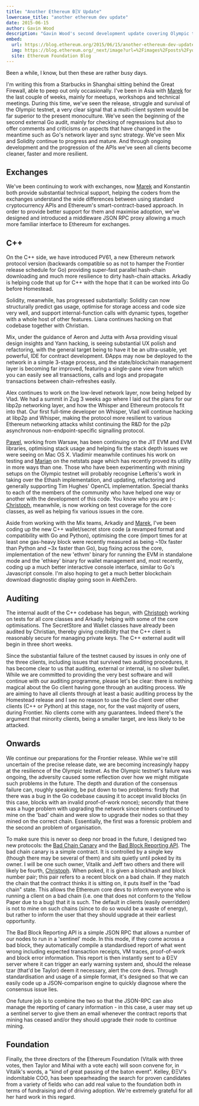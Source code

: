 ```yaml
---
title: "Another Ethereum ÐΞV Update"
lowercase_title: "another ethereum dev update"
date: 2015-06-15
author: Gavin Wood
description: "Gavin Wood's second development update covering Olympic testnet, multi-client systems, exchange integration, C++ improvements, auditing, and preparations for the Frontier release"
embed:
  url: https://blog.ethereum.org/2015/06/15/another-ethereum-dev-update
  img: https://blog.ethereum.org/_next/image?url=%2Fimages%2Fposts%2Fyouth.jpg&w=1080&q=75
  site: Ethereum Foundation Blog
---
```


Been a while, I know, but then these are rather busy days.

I'm writing this from a Starbucks in Shanghai sitting behind the Great Firewall, able to peep out only occasionally. I've been in Asia with [Marek](/people/marek-kotewicz/) for the last couple of weeks, mainly for meetups, workshops and technical meetings. During this time, we've seen the release, struggle and survival of the Olympic testnet, a very clear signal that a multi-client system would be far superior to the present monoculture. We've seen the beginning of the second external Go audit, mainly for checking of regressions but also to offer comments and criticisms on aspects that have changed in the meantime such as Go's network layer and sync strategy. We've seen Mix and Solidity continue to progress and mature. And through ongoing development and the progression of the APIs we've seen all clients become cleaner, faster and more resilient.

## Exchanges

We've been continuing to work with exchanges, now [Marek](/people/marek-kotewicz/) and Konstantin both provide substantial technical support, helping the coders from the exchanges understand the wide differences between using standard cryptocurrency APIs and Ethereum's smart-contract-based approach. In order to provide better support for them and maximise adoption, we've designed and introduced a middleware JSON RPC proxy allowing a much more familiar interface to Ethereum for exchanges.

## C++

On the C++ side, we have introduced PV61, a new Ethereum network protocol version (backwards compatible so as not to hamper the Frontier release schedule for Go) providing super-fast parallel hash-chain downloading and much more resilience to dirty hash-chain attacks. Arkadiy is helping code that up for C++ with the hope that it can be worked into Go before Homestead.

Solidity, meanwhile, has progressed substantially: Solidity can now structurally predict gas usage, optimise for storage access and code size very well, and support internal-function calls with dynamic types, together with a whole host of other features. Liana continues hacking on that codebase together with Christian.

Mix, under the guidance of Aeron and Jutta with Avsa providing visual design insights and Yann hacking, is seeing substantial UX polish and refactoring, with the general target being to have it be an ultra-usable, yet powerful, IDE for contract development. ÐApps may now be deployed to the network in a simple 3-stage process, and the state/blockchain management layer is becoming far improved, featuring a single-pane view from which you can easily see all transactions, calls and logs and propagate transactions between chain-refreshes easily.

Alex continues to work on the low-level network layer, now being helped by Vlad. We had a summit in Zug 3 weeks ago where I laid out the plans for our libp2p networking layer, and how the Whisper and Ethereum protocols fit into that. Our first full-time developer on Whisper, Vlad will continue hacking at libp2p and Whisper, making the protocol more resilient to various Ethereum networking attacks whilst continuing the R&D for the p2p asynchronous non-endpoint-specific signalling protocol.

[Pawel](/people/pawel-bylica/), working from Warsaw, has been continuing on the JIT EVM and EVM libraries, optimising stack usage and helping fix the stack depth issues we were seeing on Mac OS X. Vladimir meanwhile continues his work on testing and [Marian](/people/marian-oancea/) on the netstats page which has recently proved its utility in more ways than one. Those who have been experimenting with mining setups on the Olympic testnet will probably recognise Lefteris's work in taking over the Ethash implementation, and updating, refactoring and generally supporting Tim Hughes' OpenCL implementation. Special thanks to each of the members of the community who have helped one way or another with the development of this code. You know who you are (-: [Christoph](/people/christoph-jentzsch/), meanwhile, is now working on test coverage for the core classes, as well as helping fix various issues in the core.

Aside from working with the Mix teams, Arkadiy and [Marek](/people/marek-kotewicz/), I've been coding up the new C++ wallet/secret store code (a revamped format and compatibility with Go and Python), optimising the core (import times for at least one gas-heavy block were recently measured as being ~10x faster than Python and ~3x faster than Go), bug fixing across the core, implementation of the new 'ethvm' binary for running the EVM in standalone mode and the 'ethkey' binary for wallet management and, most recently, coding up a much better interactive console interface, similar to Go's Javascript console. I'm also hoping to get a much better blockchain download diagnostic display going soon in AlethZero.

## Auditing

The internal audit of the C++ codebase has begun, with [Christoph](/people/christoph-jentzsch/) working on tests for all core classes and Arkadiy helping with some of the core optimisations. The SecretStore and Wallet classes have already been audited by Christian, thereby giving credibility that the C++ client is reasonably secure for managing private keys. The C++ external audit will begin in three short weeks.

Since the substantial failure of the testnet caused by issues in only one of the three clients, including issues that survived two auditing procedures, it has become clear to us that auditing, external or internal, is no silver bullet. While we are committed to providing the very best software and will continue with our auditing programme, please let's be clear: there is nothing magical about the Go client having gone through an auditing process. We are aiming to have all clients through at least a basic auditing process by the Homestead release and I see no reason to use the Go client over other clients (C++ or Python) at this stage, nor, for the vast majority of users, during Frontier. No clients come with any guarantees. Indeed there's the argument that minority clients, being a smaller target, are less likely to be attacked.

## Onwards

We continue our preparations for the Frontier release. While we're still uncertain of the precise release date, we are becoming increasingly happy at the resilience of the Olympic testnet. As the Olympic testnet's failure was ongoing, the adversity caused some reflection over how we might mitigate such problems in the future. The depth and duration of the consensus failure can, roughly speaking, be put down to two problems: firstly that there was a bug in the Go codebase causing it to accept invalid blocks (in this case, blocks with an invalid proof-of-work nonce); secondly that there was a huge problem with upgrading the network since miners continued to mine on the 'bad' chain and were slow to upgrade their nodes so that they mined on the correct chain. Essentially, the first was a forensic problem and the second an problem of organisation.

To make sure this is never so deep nor broad in the future, I designed two new protocols: the [Bad Chain Canary](https://github.com/ethereum/wiki/wiki/Bad-Chain-Canary) and the [Bad Block Reporting API](http://github.com/ethereum/wiki/wiki/Bad-Block-Reporting). The bad chain canary is a simple contract. It is controlled by a single key (though there may be several of them) and sits quietly until poked by its owner. I will be one such owner, Vitalik and Jeff two others and there will likely be fourth, [Christoph](/people/christoph-jentzsch/). When poked, it is given a blockhash and block number pair; this pair refers to a recent block on a bad chain. If they match the chain that the contract thinks it is sitting on, it puts itself in the "bad chain" state. This allows the Ethereum core devs to inform everyone who is running a client on a bad chain (i.e. one that does not conform to the Yellow Paper due to a bug) that it is such. The default in clients (easily overridden) is not to mine on such chains (since to do so would be a waste of energy), but rather to inform the user that they should upgrade at their earliest opportunity.

The Bad Block Reporting API is a simple JSON RPC that allows a number of our nodes to run in a 'sentinel' mode. In this mode, if they come across a bad block, they automatically compile a standardised report of what went wrong including expected transaction receipts, VM traces, proof-of-work and block error information. This report is then instantly sent to a ÐΞV server where it can trigger an early warning system and, should the release tzar (that'd be Taylor) deem it necessary, alert the core devs. Through standardisation and usage of a simple format, it's designed so that we can easily code up a JSON-comparison engine to quickly diagnose where the consensus issue lies.

One future job is to combine the two so that the JSON-RPC can also manage the reporting of canary information - in this case, a user may set up a sentinel server to give them an email whenever the contract reports that mining has ceased and/or they should upgrade their node to continue mining.

## Foundation

Finally, the three directors of the Ethereum Foundation (Vitalik with three votes, then Taylor and Mihai with a vote each) will soon convene for, in Vitalik's words, a "kind of great passing of the baton event". Kelley, ÐΞV's indomitable COO, has been spearheading the search for proven candidates from a variety of fields who can add real value to the foundation both in terms of fundraising and of driving adoption. We're extremely grateful for all her hard work in this regard.
